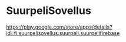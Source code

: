 # SuurpeliSovellus
https://play.google.com/store/apps/details?id=fi.suurpelisovellus.suurpeli.suurpelifirebase
